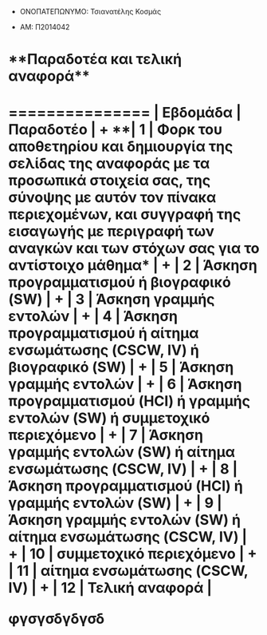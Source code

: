 - ΟΝΟΠΑΤΕΠΩΝΥΜΟ: Τσιανατέλης Κοσμάς

- ΑΜ: Π2014042

<h1>**Παραδοτέα και τελική αναφορά**<h1>
===============
| Εβδομάδα | Παραδοτέο |
+ **| 1 | Φορκ του αποθετηρίου και δημιουργία της σελίδας της αναφοράς με τα προσωπικά στοιχεία σας, της σύνοψης με αυτόν τον πίνακα περιεχομένων, και συγγραφή της εισαγωγής με περιγραφή των αναγκών και των στόχων σας για το αντίστοιχο μάθημα* |
+ | 2 | Άσκηση προγραμματισμού ή βιογραφικό  (SW) |
+ | 3 | Άσκηση γραμμής εντολών |
+ | 4 | Άσκηση προγραμματισμού ή αίτημα ενσωμάτωσης (CSCW, IV) ή βιογραφικό  (SW) |
+ | 5 | Άσκηση γραμμής εντολών |
+ | 6 | Άσκηση προγραμματισμού (HCI) ή γραμμής εντολών (SW) ή συμμετοχικό περιεχόμενο |
+ | 7 | Άσκηση γραμμής εντολών (SW) ή αίτημα ενσωμάτωσης (CSCW, IV) |
+ | 8 | Άσκηση προγραμματισμού (HCI) ή γραμμής εντολών (SW) |
+ | 9 | Άσκηση γραμμής εντολών (SW) ή αίτημα ενσωμάτωσης (CSCW, IV) |
+ | 10 | συμμετοχικό περιεχόμενο |
+ | 11 | αίτημα ενσωμάτωσης (CSCW, IV) |
+ | 12 | Τελική αναφορά |
<br/>
<p>φγσγσδγδγσδ</p>
